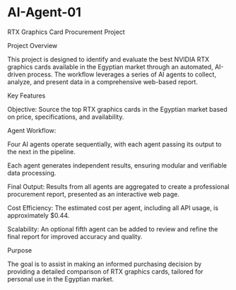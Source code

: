 # AI-Agent-01

RTX Graphics Card Procurement Project

Project Overview

This project is designed to identify and evaluate the best NVIDIA RTX graphics cards available in the Egyptian market through an automated, AI-driven process. The workflow leverages a series of AI agents to collect, analyze, and present data in a comprehensive web-based report.

Key Features





Objective: Source the top RTX graphics cards in the Egyptian market based on price, specifications, and availability.



Agent Workflow:





Four AI agents operate sequentially, with each agent passing its output to the next in the pipeline.



Each agent generates independent results, ensuring modular and verifiable data processing.



Final Output: Results from all agents are aggregated to create a professional procurement report, presented as an interactive web page.



Cost Efficiency: The estimated cost per agent, including all API usage, is approximately $0.44.



Scalability: An optional fifth agent can be added to review and refine the final report for improved accuracy and quality.

Purpose

The goal is to assist in making an informed purchasing decision by providing a detailed comparison of RTX graphics cards, tailored for personal use in the Egyptian market.
